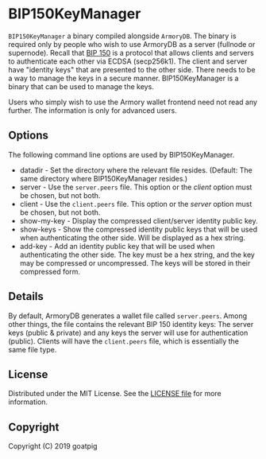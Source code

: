 # BIP150KeyManager
`BIP150KeyManager` a binary compiled alongside `ArmoryDB`. The binary is required only by people who wish to use ArmoryDB as a server (fullnode or supernode). Recall that [BIP 150](BIP150_151.md) is a protocol that allows clients and servers to authenticate each other via ECDSA (secp256k1). The client and server have "identity keys" that are presented to the other side. There needs to be a way to manage the keys in a secure manner. BIP150KeyManager is a binary that can be used to manage the keys.

Users who simply wish to use the Armory wallet frontend need not read any further. The information is only for advanced users.

## Options
The following command line options are used by BIP150KeyManager.

* datadir - Set the directory where the relevant file resides. (Default: The same directory where BIP150KeyManager resides.)
* server - Use the `server.peers` file. This option or the *client* option must be chosen, but not both.
* client - Use the `client.peers` file. This option or the *server* option must be chosen, but not both.
* show-my-key - Display the compressed client/server identity public key.
* show-keys - Show the compressed identity public keys that will be used when authenticating the other side. Will be displayed as a hex string.
* add-key - Add an identity public key that will be used when authenticating the other side. The key must be a hex string, and the key may be compressed or uncompressed. The keys will be stored in their compressed form.

## Details
By default, ArmoryDB generates a wallet file called `server.peers`. Among other things, the file contains the relevant BIP 150 identity keys: The server keys (public & private) and any keys the server will use for authentication (public). Clients will have the `client.peers` file, which is essentially the same file type.

## License
Distributed under the MIT License. See the [LICENSE file](LICENSE) for more information.

## Copyright
Copyright (C) 2019 goatpig
